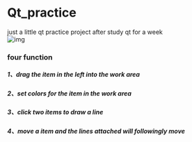 # Qt_practice

just a little qt practice project  after study qt for a week   
![img]()
### four function
##### 1、drag the item in the left into the work area
##### 2、set colors for the item in the work area
##### 3、click two items to draw a line
##### 4、move a item and the lines attached will followingly move
